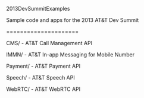   2013DevSummitExamples

  Sample code and apps for the 2013 AT&T Dev Summit
  
  =====================

  CMS/ - AT&T Call Management API
  
  IMMN/ - AT&T In-app Messaging for Mobile Number
  
  Payment/ - AT&T Payment API
  
  Speech/ - AT&T Speech API
  
  WebRTC/ - AT&T WebRTC API
